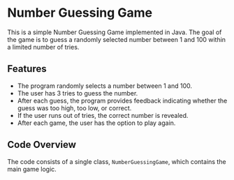 # Number Guessing Game

This is a simple Number Guessing Game implemented in Java. The goal of the game is to guess a randomly selected number between 1 and 100 within a limited number of tries.


## Features

- The program randomly selects a number between 1 and 100.
- The user has 3 tries to guess the number.
- After each guess, the program provides feedback indicating whether the guess was too high, too low, or correct.
- If the user runs out of tries, the correct number is revealed.
- After each game, the user has the option to play again.


## Code Overview

The code consists of a single class, `NumberGuessingGame`, which contains the main game logic.